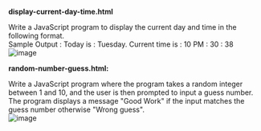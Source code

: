 **display-current-day-time.html**

Write a JavaScript program to display the current day and time in the following format.  
Sample Output : Today is : Tuesday.
Current time is : 10 PM : 30 : 38
![image](https://github.com/user-attachments/assets/eba87956-ff50-49cb-86f8-fd5dc1eea91e)


**random-number-guess.html:**

Write a JavaScript program where the program takes a random integer between 1 and 10, and the user is then prompted to input a guess number. The program displays a message "Good Work" if the input matches the guess number otherwise "Wrong guess".  
![image](https://github.com/user-attachments/assets/5dde2276-5fa7-46ed-bc4f-0912eac8a640)

